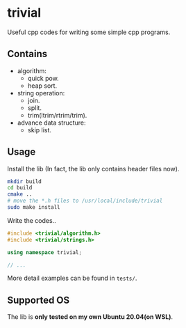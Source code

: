 # trivial

Useful cpp codes for writing some simple cpp programs.

## Contains

- algorithm: 
    - quick pow.
    - heap sort.
- string operation:
    - join.
    - split.
    - trim(ltrim/rtrim/trim).
- advance data structure:
    - skip list.

## Usage

Install the lib (In fact, the lib only contains header files now).


```bash
mkdir build
cd build
cmake ..
# move the *.h files to /usr/local/include/trivial 
sudo make install 
```
Write the codes..

```cpp
#include <trivial/algorithm.h>
#include <trivial/strings.h>

using namespace trivial;

// ...
```

More detail examples can be found in `tests/`.

## Supported OS

The lib is **only tested on my own Ubuntu 20.04(on WSL)**.
